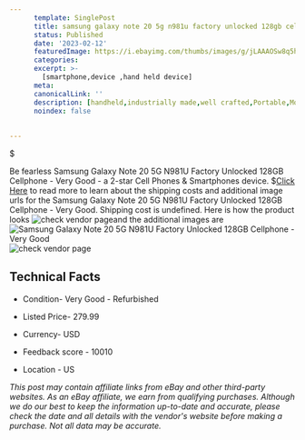```yaml
---
      template: SinglePost
      title: samsung galaxy note 20 5g n981u factory unlocked 128gb cellphone very good
      status: Published
      date: '2023-02-12'
      featuredImage: https://i.ebayimg.com/thumbs/images/g/jLAAAOSw8q5heERz/s-l225.jpg
      categories: 
      excerpt: >-
        [smartphone,device ,hand held device]
      meta:
      canonicalLink: ''
      description: [handheld,industrially made,well crafted,Portable,Mobile,Compact,Convenient,Lightweight,Maneuverable,Man-portable,Miniature,Carriable,Hand-held,Light,Holdable,Transportable,Mobile device,Pocket-sized,On-the-go,Wireless,Cordless,Compact size,Convenient size, smartphone,device ,hand held device]
      noindex: false
      
        
---
```

$

Be fearless Samsung Galaxy Note 20 5G N981U Factory Unlocked 128GB Cellphone - Very Good - a 2-star Cell Phones & Smartphones device.
$[Click Here](https://www.ebay.com/itm/225358926405?hash=item3478705245%3Ag%3AjLAAAOSw8q5heERz&amdata=enc%3AAQAHAAAA4GGcoAbRaoW%2BUYZsPN1Mqwlaec4NTWmGofT46qzM2rcYz1UIb3OUfRAdp%2BHvxxc6IklBE0J3o7YXbKEEEktoQZ6WP%2Byb%2BGeoJ56ui5NJUBWmK9msQulhj8dhuQEiNST5i80jynk3aKJs0192zkK2Tm3rMQFt1isVWF87iywG%2BmOlNxz4m4af0YwUOdFblQZK4vs%2BeYxjJCxDJjysVkRBQV6Y7jE8OUzji79jjQV%2Bul5EYXnbIKSs%2F5lobPC1W5OnP%2BtOeBt65pC4extCyVd%2FqvNmNuzDc2k6uhb5CGy%2BAapO&mkevt=1&mkcid=1&mkrid=711-53200-19255-0&campid=%253CePNCampaignId%253E&customid=%253CreferenceId%253E&toolid=10049) to read more to learn about the shipping costs and additional image urls for the Samsung Galaxy Note 20 5G N981U Factory Unlocked 128GB Cellphone - Very Good. Shipping cost is undefined. Here is how the product looks ![check vendor page](https://i.ebayimg.com/thumbs/images/g/jLAAAOSw8q5heERz/s-l225.jpg)and the additional images are![Samsung Galaxy Note 20 5G N981U Factory Unlocked 128GB Cellphone - Very Good](https://i.ebayimg.com/images/g/jLAAAOSw8q5heERz/s-l1600.jpg)![check vendor page]()



 ## Technical Facts 



     
      

 - Condition- Very Good - Refurbished 


      

 - Listed Price- 279.99 


      

 - Currency- USD 


      

 - Feedback score - 10010 


      

 - Location - US 


      
      

 *_This post may contain affiliate links from eBay and other third-party websites. As an eBay affiliate, we earn from qualifying purchases. Although we do our best to keep the information up-to-date and accurate, please check the date and all details with the vendor's website before making a purchase. Not all data may be accurate._*






